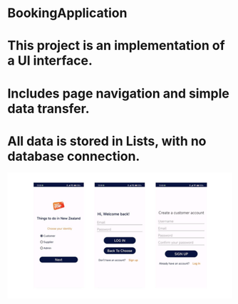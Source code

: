 # BookingApplication
# This project is an implementation of a UI interface.
# Includes page navigation and simple data transfer.
# All data is stored in Lists, with no database connection.
![image](https://github.com/Zoe6486/BookingApplication/blob/master/img/01.jpg)
